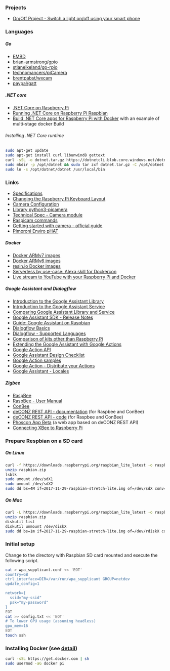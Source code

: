 ### Projects

- [On/Off Project - Switch a light on/off using your smart phone](http://projects.privateeyepi.com/home/on-off-project)

### Languages

##### Go

- [EMBD](http://embd.kidoman.io/)
- [brian-armstrong/gpio](https://github.com/brian-armstrong/gpio)
- [stianeikeland/go-rpio](https://github.com/stianeikeland/go-rpio)
- [technomancers/piCamera](https://github.com/technomancers/piCamera)
- [brentpabst/wxcam](https://github.com/brentpabst/wxcam)
- [paypal/gatt](https://github.com/paypal/gatt)

##### .NET core

- [.NET Core on Raspberry Pi](https://github.com/dotnet/core/blob/master/samples/RaspberryPiInstructions.md)
- [Running .NET Core on Raspberry Pi Raspbian](https://www.leowkahman.com/2017/07/16/running-dotnet-core-on-raspberry-pi-raspbian/)
- [Build .NET Core apps for Raspberry Pi with Docker](https://blog.alexellis.io/dotnetcore-on-raspberrypi/) with an example of multi-stage docker Build

###### Installing .NET Core runtime

```sh
sudo apt-get update
sudo apt-get install curl libunwind8 gettext
curl -sSL -o dotnet.tar.gz https://dotnetcli.blob.core.windows.net/dotnet/Runtime/release/2.0.0/dotnet-runtime-latest-linux-arm.tar.gz
sudo mkdir -p /opt/dotnet && sudo tar zxf dotnet.tar.gz -C /opt/dotnet
sudo ln -s /opt/dotnet/dotnet /usr/local/bin
```

### Links

- [Specifications](https://en.wikipedia.org/wiki/Raspberry_Pi#Specifications)
- [Changing the Raspberry Pi Keyboard Layout](https://thepihut.com/blogs/raspberry-pi-tutorials/25556740-changing-the-raspberry-pi-keyboard-layout)
- [Camera Configuration](https://www.raspberrypi.org/documentation/configuration/camera.md)
- [Library python3-picamera](https://www.raspberrypi.org/documentation/usage/camera/python/README.md)
- [Technical Spec - Camera module](https://www.raspberrypi.org/documentation/hardware/camera/README.md)
- [Raspicam commands](https://www.raspberrypi.org/documentation/usage/camera/raspicam/README.md)
- [Getting started with camera - official guide](https://projects.raspberrypi.org/en/projects/getting-started-with-picamera)
- [Pimoroni Enviro pHAT](https://shop.pimoroni.com/products/enviro-phat)

##### Docker

- [Docker ARMv7 images](https://hub.docker.com/u/arm32v7/)
- [Docker ARMv6 images](https://hub.docker.com/u/arm32v6/)
- [resin.io Docker images](https://hub.docker.com/u/resin/)
- [Serverless by use-case: Alexa skill for Dockercon](https://blog.alexellis.io/serverless-alexa-skill-mobymingle/)
- [Live stream to YouTube with your Raspberry Pi and Docker](https://blog.alexellis.io/live-stream-with-docker/)

##### Google Assistant and Dialogflow

- [Introduction to the Google Assistant Library](https://developers.google.com/assistant/sdk/guides/library/python/)
- [Introduction to the Google Assistant Service](https://developers.google.com/assistant/sdk/guides/service/python/)
- [Comparing Google Assistant Library and Service](https://developers.google.com/assistant/sdk/overview#features)
- [Google Assistant SDK - Release Notes](https://developers.google.com/assistant/sdk/release-notes)
- [Guide: Google Assistant on Raspbian](https://www.raspberrypi.org/forums/viewtopic.php?t=188958)
- [Dialogflow Basics](https://dialogflow.com/docs/getting-started/basics)
- [Dialogflow - Supported Languages](https://dialogflow.com/docs/reference/language)
- [Comparison of kits other than Raspberry Pi](https://developer.android.com/things/hardware/index.html)
- [Extending the Google Assistant with Google Actions](https://developers.google.com/actions/extending-the-assistant)
- [Google Action API](https://developers.google.com/actions/reference/rest/Shared.Types/AppRequest)
- [Google Assistant Design Checklist](https://developers.google.com/actions/design/checklist)
- [Google Action samples](https://developers.google.com/actions/samples/)
- [Google Action - Distribute your Actions](https://developers.google.com/actions/distribute/)
- [Google Assistant - Locales](https://developers.google.com/actions/support/)

##### Zigbee

- [RaspBee](https://www.dresden-elektronik.de/raspbee/)
- [RaspBee - User Manual](https://www.dresden-elektronik.de/fileadmin/Downloads/Dokumente/Produkte/ZLL/RaspBee-BHB-en.pdf)
- [ConBee](https://www.dresden-elektronik.de/conbee/)
- [deCONZ REST API - documentation](http://dresden-elektronik.github.io/deconz-rest-doc/) (for Raspbee and ConBee)
- [deCONZ REST API - code](https://github.com/dresden-elektronik/deconz-rest-plugin) (for Raspbee and ConBee)
- [Phoscon App Beta](https://github.com/dresden-elektronik/phoscon-app-beta) (a web app based on deCONZ REST API)
- [Connecting XBee to Raspberry Pi](https://dzone.com/articles/connecting-xbee-raspberry-pi)

### Prepare Respbian on a SD card

##### On Linux

```sh
curl -f https://downloads.raspberrypi.org/raspbian_lite_latest -o raspbian.zip
unzip raspbian.zip
lsblk
sudo umount /dev/sdX1
sudo umount /dev/sdX2
sudo dd bs=4M if=2017-11-29-raspbian-stretch-lite.img of=/dev/sdX conv=fsync
```

##### On Mac

```sh
curl -L https://downloads.raspberrypi.org/raspbian_lite_latest -o raspbian.zip
unzip raspbian.zip
diskutil list
diskutil unmount /dev/diskX
sudo dd bs=1m if=2017-11-29-raspbian-stretch-lite.img of=/dev/rdiskX conv=sync
```

### Initial setup

Change to the directory with Raspbian SD card mounted and execute the following script.

```sh
cat > wpa_supplicant.conf << 'EOT'
country=GB
ctrl_interface=DIR=/var/run/wpa_supplicant GROUP=netdev
update_config=1

network={
  ssid="my-ssid"
  psk="my-password"
}
EOT
cat >> config.txt << 'EOT'
# To lower GPU usage (assuming headless)
gpu_mem=16
EOT
touch ssh
```

### Installing Docker (see [detail](http://blog.alexellis.io/getting-started-with-docker-on-raspberry-pi/))

```sh
curl -sSL https://get.docker.com | sh
sudo usermod -aG docker pi
```
